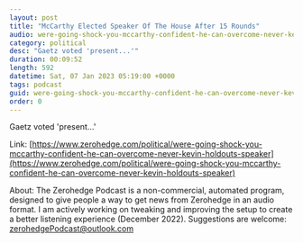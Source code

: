 ```yaml
---
layout: post
title: "McCarthy Elected Speaker Of The House After 15 Rounds"
audio: were-going-shock-you-mccarthy-confident-he-can-overcome-never-kevin-holdouts-speaker-3
category: political
desc: "Gaetz voted 'present...'"
duration: 00:09:52
length: 592
datetime: Sat, 07 Jan 2023 05:19:00 +0000
tags: podcast
guid: were-going-shock-you-mccarthy-confident-he-can-overcome-never-kevin-holdouts-speaker-0
order: 0
---
```

Gaetz voted 'present...'

Link: [https://www.zerohedge.com/political/were-going-shock-you-mccarthy-confident-he-can-overcome-never-kevin-holdouts-speaker](https://www.zerohedge.com/political/were-going-shock-you-mccarthy-confident-he-can-overcome-never-kevin-holdouts-speaker)

About: The Zerohedge Podcast is a non-commercial, automated program, designed to give people a way to get news from Zerohedge in an audio format.  I am actively working on tweaking and improving the setup to create a better listening experience (December 2022).  Suggestions are welcome: [zerohedgePodcast@outlook.com](mailto:zerohedgePodcast@outlook.com)